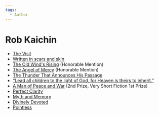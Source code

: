 ```yaml
---
tags:
  - Author
---
```


# Rob Kaichin

- [The Visit](./thevisit.md)
- [Written in scars and skin](./writteninscarsandskin.md)
- [The Old Wind's Rising](./theoldwindsrising.md) (Honorable Mention)
- [The Angel of Mercy](./theangelofmercy.md) (Honorable Mention)
- [The Thunder That Announces His Passage](./thethunderthatannounceshispassage.md)
- [“Lead all children to the light of God, for Heaven is theirs to inherit.”](./leadallchildren.md)
- [A Man of Peace and War](./amanofpeaceandwar.md) (2nd Prize, Very Short Fiction 1st Prize)
- [Perfect Clarity](./perfectclarity.md)
- [Myth and Memory](./mythandmemory.md)
- [Divinely Devoted](./divinedevotion.md)
- [Pointless](./pointless.md)